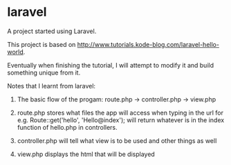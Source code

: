 # laravel
A project started using Laravel.

This project is based on http://www.tutorials.kode-blog.com/laravel-hello-world.

Eventually when finishing the tutorial, I will attempt to modify it and build something unique from it. 

Notes that I learnt from laravel:

1) The basic flow of the progam: route.php -> controller.php -> view.php

2) route.php stores what files the app will access when typing in the url for e.g. Route::get('hello', 'Hello@index'); will 
return whatever is in the index function of hello.php in controllers.

3) controller.php will tell what view is to be used and other things as well

4) view.php displays the html that will be displayed
